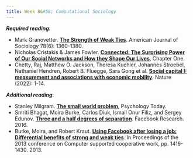 ```yaml
---
title: Week 8&#58; Computational Sociology
---
```


[comment]: <> (- Lecture covers Nicholas Christakis Ted talk https://www.youtube.com/watch?v=1UoI6YRKo2I)

***Required reading***:

- Mark Granovetter. [**The Strength of Weak Ties**](https://www.jstor.org/stable/2776392?seq=1). American Journal of Sociology 78(6): 1360-1380.
- Nicholas Cristakis & James Fowler. [**Connected: The Surprising Power of Our Social Networks and How they Shape Our Lives**](http://connectedthebook.com/pdf/excerpt.pdf), Chapter One.
- Chetty, Raj, Matthew O. Jackson, Theresa Kuchler, Johannes Stroebel, Nathaniel Hendren, Robert B. Fluegge, Sara Gong et al. [**Social capital I: measurement and associations with economic mobility**](https://www.nature.com/articles/s41586-022-04996-4). Nature (2022): 1-14.


***Additional reading***:

- Stanley Milgram. [**The small world problem**](http://snap.stanford.edu/class/cs224w-readings/milgram67smallworld.pdf), Psychology Today.
- Smriti Bhagat, Moira Burke, Carlos Diuk, Ismail Onur Filiz, and Sergey Edunov. [**Three and a half degrees of separation**](https://research.fb.com/blog/2016/02/three-and-a-half-degrees-of-separation/). Facebook Research. 2016.
- Burke, Moira, and Robert Kraut. [**Using Facebook after losing a job: Differential benefits of strong and weak ties**](https://dl-acm-org.bengurionu.idm.oclc.org/doi/pdf/10.1145/2441776.2441936). In Proceedings of the 2013 conference on Computer supported cooperative work, pp. 1419-1430. 2013.

